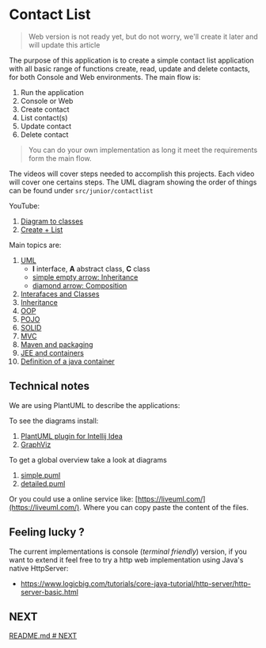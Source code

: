 # Contact List

> Web version is not ready yet, but do not worry, we'll create it later and will update this article

The purpose of this application is to create a simple contact list application with all basic range of functions create, read, update and delete contacts, for both Console and Web environments. The main flow is: 

1. Run the application 
1. Console or Web 
1. Create contact 
1. List contact(s) 
1. Update contact 
1. Delete contact

> You can do your own implementation as long it meet the requirements form the main flow.

The videos will cover steps needed to accomplish this projects. Each video will cover one certains steps. The UML diagram showing the order of things can be found under `src/junior/contactlist`  

YouTube: 
1. [Diagram to classes](https://www.youtube.com/watch?v=Utoyp75fXJw&index=3&list=PLPkoWZmDIKwAMCtfB_PI1ffcXX1_Rzxai)
1. [Create + List](https://www.youtube.com/watch?v=RT6HHvqxm3M&list=PLPkoWZmDIKwAMCtfB_PI1ffcXX1_Rzxai&index=4)

Main topics are:
1. [UML ](https://lucidchart.com/pages/what-is-UML-unified-modeling-language)
    - **I** interface, **A** abstract class, **C** class
    - [simple empty arrow: Inheritance ](https://www.tutorialspoint.com/java/java_inheritance.htm)
    - [diamond arrow: Composition ](https://thoughtco.com/java-composition-definition-and-example-2034053)
1. [Interafaces and Classes ](https://docs.oracle.com/javase/tutorial/java/javaOO/)
1. [Inheritance ](https://docs.oracle.com/javase/tutorial/java/IandI/subclasses.html)
1. [OOP ](https://docs.oracle.com/javase/tutorial/java/concepts/)
1. [POJO ](https://en.wikipedia.org/wiki/Plain_old_Java_object)
1. [SOLID ](https://dzone.com/articles/the-solid-principles-in-real-life)
1. [MVC ](https://en.wikipedia.org/wiki/Model%E2%80%93view%E2%80%93controller)
1. [Maven and packaging ](https://maven.apache.org/guides/getting-started/maven-in-five-minutes.html)
1. [JEE and containers ](http://stackoverflow.com/questions/7295096/what-exactly-is-java-ee)
1. [Definition of a java container](http://stackoverflow.com/questions/7151206/definition-of-a-java-container)

## Technical notes

We are using PlantUML to describe the applications:

To see the diagrams install:
1. [PlantUML plugin for Intellij Idea](https://plugins.jetbrains.com/plugin/7017-plantuml-integration)
1. [GraphViz](https://graphviz.gitlab.io/download/)

To get a global overview take a look at diagrams

1. [simple.puml](simple.puml)
1. [detailed.puml](detailed.puml)

Or you could use a online service like: [https://liveuml.com/](https://liveuml.com/). Where you can copy paste the content of the files.

## Feeling lucky ?

The current implementations is console (*terminal friendly*) version, 
if you want to extend it feel free to try a http web implementation using 
Java's native HttpServer: 
 - https://www.logicbig.com/tutorials/core-java-tutorial/http-server/http-server-basic.html

## NEXT

[README.md # NEXT](../../../README.md)